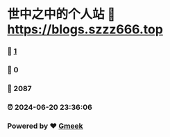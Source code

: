# 世中之中的个人站 :link: https://blogs.szzz666.top 
### :page_facing_up: [1](https://blogs.szzz666.top/tag.html) 
### :speech_balloon: 0 
### :hibiscus: 2087 
### :alarm_clock: 2024-06-20 23:36:06 
### Powered by :heart: [Gmeek](https://github.com/Meekdai/Gmeek)
